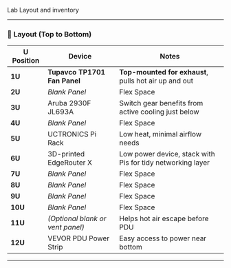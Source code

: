 Lab Layout and inventory

---

### 💨 **Layout (Top to Bottom)**

| U Position | Device                                      | Notes                                                      |
| ---------- | ------------------------------------------- | ---------------------------------------------------------- |
| **1U**     | **Tupavco TP1701 Fan Panel**                | **Top-mounted for exhaust**, pulls hot air up and out      |
| **2U**     | *Blank Panel*                               | Flex Space                                                 |
| **3U**     | Aruba 2930F JL693A                          | Switch gear benefits from active cooling just below        |
| **4U**     | *Blank Panel*                               | Flex Space                                                 |
| **5U**     | UCTRONICS Pi Rack                           | Low heat, minimal airflow needs                            |
| **6U**     | 3D-printed EdgeRouter X                     | Low power device, stack with Pis for tidy networking layer |
| **7U**     | *Blank Panel*                               | Flex Space                                                 |
| **8U**     | *Blank Panel*                               | Flex Space                                                 |
| **9U**     | *Blank Panel*                               | Flex Space                                                 |
| **10U**    | *Blank Panel*                               | Flex Space                                                 |
| **11U**    | *(Optional blank or vent panel)*            | Helps hot air escape before PDU                            |
| **12U**    | VEVOR PDU Power Strip                       | Easy access to power near bottom                           |

---

